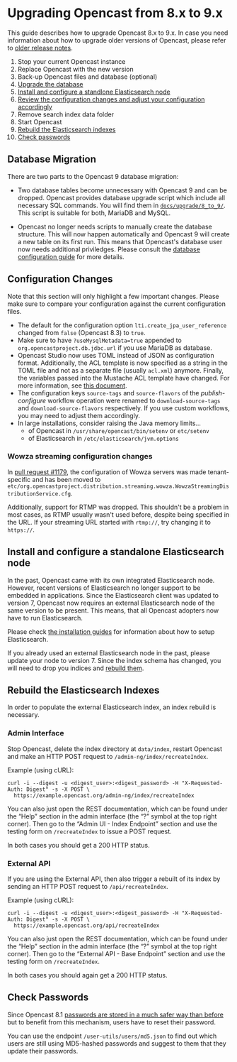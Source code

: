 Upgrading Opencast from 8.x to 9.x
==================================

This guide describes how to upgrade Opencast 8.x to 9.x. In case you need information about how to upgrade older
versions of Opencast, please refer to [older release notes](https://docs.opencast.org).

1. Stop your current Opencast instance
2. Replace Opencast with the new version
3. Back-up Opencast files and database (optional)
4. [Upgrade the database](#database-migration)
5. [Install and configure a standlone Elasticsearch node](#install-and-configure-a-standalone-elasticsearch-node)
6. [Review the configuration changes and adjust your configuration accordingly](#configuration-changes)
7. Remove search index data folder
8. Start Opencast
9. [Rebuild the Elasticsearch indexes](#rebuild-the-elasticsearch-indexes)
10. [Check passwords](#check-passwords)


Database Migration
------------------

There are two parts to the Opencast 9 database migration:

- Two database tables become unnecessary with Opencast 9 and can be dropped.
  Opencast provides database upgrade script which include all necessary SQL commands.
  You will find them in
  [`docs/upgrade/8_to_9/`](https://github.com/opencast/opencast/blob/develop/docs/upgrade/8_to_9/mysql5.sql).
  This script is suitable for both, MariaDB and MySQL.

- Opencast no longer needs scripts to manually create the database structure.
  This will now happen automatically and Opencast 9 will create a new table on its first run.
  This means that Opencast's database user now needs additional priviledges.
  Please consult the [database configuration guide](configuration/database.md) for more details.


Configuration Changes
---------------------

Note that this section will only highlight a few important changes.
Please make sure to compare your configuration against the current configuration files.

- The default for the configuration option `lti.create_jpa_user_reference` changed from `false` (Opencast 8.3) to `true`.
- Make sure to have `?useMysqlMetadata=true` appended to `org.opencastproject.db.jdbc.url` if you use MariaDB as
  database.
- Opencast Studio now uses TOML instead of JSON as configuration format. Additionally, the ACL template is
  now specified as a string in the TOML file and not as a separate file (usually `acl.xml`) anymore. Finally,
  the variables passed into the Mustache ACL template have changed. For more information, see
  [this document](https://github.com/elan-ev/opencast-studio/blob/2020-09-14/CONFIGURATION.md).
- The configuration keys `source-tags` and `source-flavors` of the _publish-configure_ workflow operation were renamed
  to `download-source-tags` and `download-source-flavors` respectively. If you use custom workflows, you may need to
  adjust them accordingly.
- In large installations, consider raising the Java memory limits…
    - of Opencast in `/usr/share/opencast/bin/setenv` or `etc/setenv`
    - of Elasticsearch in `/etc/elasticsearch/jvm.options`


### Wowza streaming configuration changes

In [pull request #1179](https://github.com/opencast/opencast/pull/1179), the configuration
of Wowza servers was made tenant-specific and has been moved to
`etc/org.opencastproject.distribution.streaming.wowza.WowzaStreamingDistributionService.cfg`.

Additionally, support for RTMP was dropped. This shouldn't be a problem in most cases, as RTMP usually wasn't
used before, despite being specified in the URL. If your streaming URL started with `rtmp://`, try changing
it to `https://`.



Install and configure a standalone Elasticsearch node
-----------------------------------------------------

In the past, Opencast came with its own integrated Elasticsearch node. However, recent versions of Elasticsearch no longer
support to be embedded in applications. Since the Elasticsearch client was updated to version 7, Opencast now requires an
external Elasticsearch node of the same version to be present. This means, that all Opencast adopters now have to run
Elasticsearch.

Please check [the installation guides](installation/index.md) for information about how to setup Elasticsearch.

If you already used an external Elasticsearch node in the past, please update your node to version 7. Since the index
schema has changed, you will need to drop you indices and [rebuild them](#rebuild-the-elasticsearch-indexes).


Rebuild the Elasticsearch Indexes
----------------------------------

In order to populate the external Elasticsearch index, an index rebuild is necessary.

### Admin Interface

Stop Opencast, delete the index directory at `data/index`, restart Opencast and make an HTTP POST request to
`/admin-ng/index/recreateIndex`.

Example (using cURL):

    curl -i --digest -u <digest_user>:<digest_password> -H "X-Requested-Auth: Digest" -s -X POST \
      https://example.opencast.org/admin-ng/index/recreateIndex

You can also just open the REST documentation, which can be found under the “Help” section in the admin interface (the
“?” symbol at the top right corner). Then go to the “Admin UI - Index Endpoint” section and use the testing form on
`/recreateIndex` to issue a POST request.

In both cases you should get a 200 HTTP status.

### External API

If you are using the External API, then also trigger a rebuilt of its index by sending an HTTP POST request to
`/api/recreateIndex`.

Example (using cURL):

    curl -i --digest -u <digest_user>:<digest_password> -H "X-Requested-Auth: Digest" -s -X POST \
      https://example.opencast.org/api/recreateIndex

You can also just open the REST documentation, which can be found under the “Help” section in the admin interface (the
“?” symbol at the top right corner). Then go to the “External API - Base Endpoint” section and use the testing form on
`/recreateIndex`.

In both cases you should again get a 200 HTTP status.


Check Passwords
---------------

Since Opencast 8.1 [passwords are stored in a much safer way than before
](https://github.com/opencast/opencast/security/advisories/GHSA-h362-m8f2-5x7c)
but to benefit from this mechanism, users have to reset their password.

You can use the endpoint `/user-utils/users/md5.json` to find out which users are still using MD5-hashed passwords and
suggest to them that they update their passwords.
